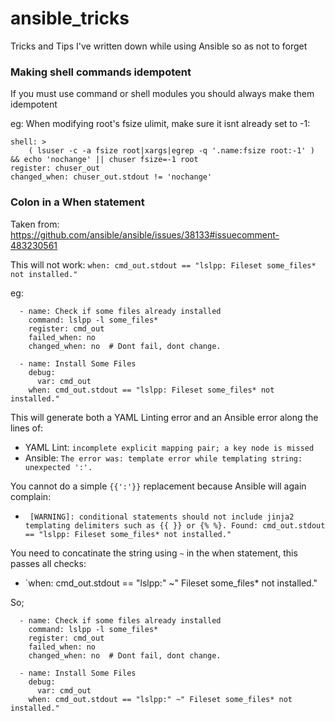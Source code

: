 # ansible_tricks
Tricks and Tips I've written down while using Ansible so as not to forget

### Making shell commands idempotent
If you must use command or shell modules you should always make them idempotent  

eg: When modifying root's fsize ulimit, make sure it isnt already set to -1:
```ansible
shell: >
    ( lsuser -c -a fsize root|xargs|egrep -q '.name:fsize root:-1' ) && echo 'nochange' || chuser fsize=-1 root
register: chuser_out
changed_when: chuser_out.stdout != 'nochange'
```

### Colon in a When statement
Taken from: https://github.com/ansible/ansible/issues/38133#issuecomment-483230561

This will not work: `when: cmd_out.stdout == "lslpp: Fileset some_files* not installed."`

eg:
```ansible
  - name: Check if some files already installed
    command: lslpp -l some_files*
    register: cmd_out
    failed_when: no
    changed_when: no  # Dont fail, dont change.
  
  - name: Install Some Files
    debug: 
      var: cmd_out
    when: cmd_out.stdout == "lslpp: Fileset some_files* not installed."
```

This will generate both a YAML Linting error and an Ansible error along the lines of:
* YAML Lint: `incomplete explicit mapping pair; a key node is missed`
* Ansible: `The error was: template error while templating string: unexpected ':'.`

You cannot do a simple `{{':'}}` replacement because Ansible will again complain:
* ` [WARNING]: conditional statements should not include jinja2 templating delimiters such as {{ }} or {% %}. Found: cmd_out.stdout == "lslpp: Fileset some_files* not installed."`
 
You need to concatinate the string using `~` in the when statement, this passes all checks:
* `when: cmd_out.stdout == "lslpp:" ~" Fileset some_files* not installed."

So;

```ansible
  - name: Check if some files already installed
    command: lslpp -l some_files*
    register: cmd_out
    failed_when: no
    changed_when: no  # Dont fail, dont change.
  
  - name: Install Some Files
    debug: 
      var: cmd_out
    when: cmd_out.stdout == "lslpp:" ~" Fileset some_files* not installed."
```
